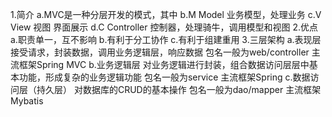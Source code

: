 1.简介
    a.MVC是一种分层开发的模式，其中
    b.M Model 业务模型，处理业务
    c.V View 视图 界面展示
    d.C Controller 控制器，处理骑牛，调用模型和视图
2.优点
    a.职责单一，互不影响
    b.有利于分工协作
    c.有利于组建重用
3.三层架构
    a.表现层
        接受请求，封装数据，调用业务逻辑层，响应数据
        包名一般为web/controller
        主流框架Spring MVC
    b.业务逻辑层
        对业务逻辑进行封装，组合数据访问层层中基本功能，形成复杂的业务逻辑功能
        包名一般为service
        主流框架Spring
    c.数据访问层（持久层）
        对数据库的CRUD的基本操作
        包名一般为dao/mapper
        主流框架Mybatis